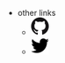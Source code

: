 - other links
  - [![Bjompen at GitHub](./images/mark.png "Bjompen at GitHub")](http://github.com/bjompen/)
  - [![Bjompen at Twitter](./images/twitter.png "Bjompen at Twitter")](http://twitter.com/bjompen/)